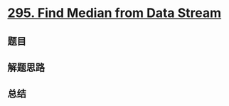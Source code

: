 # [295. Find Median from Data Stream](https://leetcode.com/problems/find-median-from-data-stream/)

## 题目


## 解题思路


## 总结


